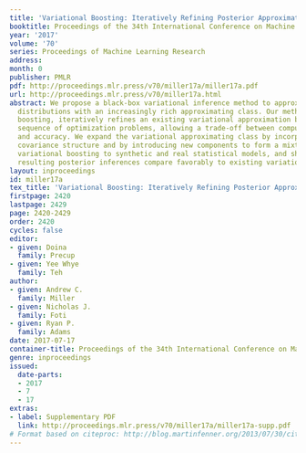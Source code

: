 ```yaml
---
title: 'Variational Boosting: Iteratively Refining Posterior Approximations'
booktitle: Proceedings of the 34th International Conference on Machine Learning
year: '2017'
volume: '70'
series: Proceedings of Machine Learning Research
address: 
month: 0
publisher: PMLR
pdf: http://proceedings.mlr.press/v70/miller17a/miller17a.pdf
url: http://proceedings.mlr.press/v70/miller17a.html
abstract: We propose a black-box variational inference method to approximate intractable
  distributions with an increasingly rich approximating class. Our method, variational
  boosting, iteratively refines an existing variational approximation by solving a
  sequence of optimization problems, allowing a trade-off between computation time
  and accuracy. We expand the variational approximating class by incorporating additional
  covariance structure and by introducing new components to form a mixture. We apply
  variational boosting to synthetic and real statistical models, and show that the
  resulting posterior inferences compare favorably to existing variational algorithms.
layout: inproceedings
id: miller17a
tex_title: 'Variational Boosting: Iteratively Refining Posterior Approximations'
firstpage: 2420
lastpage: 2429
page: 2420-2429
order: 2420
cycles: false
editor:
- given: Doina
  family: Precup
- given: Yee Whye
  family: Teh
author:
- given: Andrew C.
  family: Miller
- given: Nicholas J.
  family: Foti
- given: Ryan P.
  family: Adams
date: 2017-07-17
container-title: Proceedings of the 34th International Conference on Machine Learning
genre: inproceedings
issued:
  date-parts:
  - 2017
  - 7
  - 17
extras:
- label: Supplementary PDF
  link: http://proceedings.mlr.press/v70/miller17a/miller17a-supp.pdf
# Format based on citeproc: http://blog.martinfenner.org/2013/07/30/citeproc-yaml-for-bibliographies/
---
```

